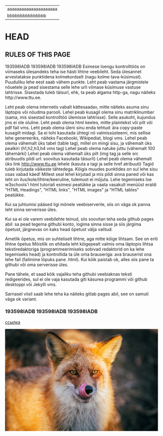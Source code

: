 <html>
  <body>
  <table>
    <tr>
      <td>aaaaaaaaaaaaaaaaaaaaa</td>
    </tr>
    <tr>
      <td>bbbbbbbbbbbbbbb</td>
    </tr>
  </table>
  <h1>  HEAD  </h1>
  
  <h2> RULES OF THIS PAGE </h2>
  <p>
  193598IADB
  193598IADB
  193598IADB
Esimese loengu kontrolltöös on viimaseks ülesandeks teha ise hästi lihtne veebileht. Seda ülesannet arvestatakse punktidena kolmekordselt (nagu kolme tava-küsimust). Puuduliku lehe eest saab vähem punkte. Leht peab vastama järgmistele nõuetele ja pead sisestama selle lehe urli viimase küsimuse vastuse lahtrisse. Sisestada tuleb täisurl, ehk, ta peab algama http-ga, nagu näiteks http://www.ttu.ee.

Leht peab olema internetis vabalt kättesaadav, mitte näiteks asuma sinu läptopis või nõudma parooli.
Lehel peab kusagil olema sinu matriklinumber (sama, mis sisestad kontrolltöö ülemisse lahtrisse). Selle asukoht, kujundus jms ei ole oluline.
Leht peab olema html keeles, mitte plaintekst või pilt või pdf fail vms.
Leht peab olema üleni sinu enda tehtud: ära copy-paste kusagilt midagi.
Sa ei tohi kasutada ühtegi nö valmissüsteemi, mis sellise lehe genereeriks, näiteks Facebooki, Wikipediat, blogi vms.
Lehel peab olema vähemalt üks tabel (table tag), millel on mingi sisu, ja vähemalt üks pealkiri (h1,h2,h3,h4 vms tag)
Lehel peab olema natuke juttu (vähemalt 100 tähemärki)
Lehel peab olema vähemalt üks pilt (img tag ja selle src atribuudis pildi url: soovitus kasutada täisurli)
Lehel peab olema vähemalt üks link http://www.ttu.ee lehele (kasuta a tagi ja selle href atribuuti)
Tagid tuleb kirjutada väikeste tähtedega.
Kõigis muudes punktides on sul lehe sisu osas vabad käed! Millest seal lehel kirjutad ja mis pildi sinna paned või kas leht on ilus/kole/lihtne/keeruline, tulemust ei mõjuta.
Lehe tegemiseks loe w3schools'i html tutoriali esimesi peatükke ja vaata vasakult menüüst eraldi "HTML Headings", "HTML links", "HTML images" ja "HTML tables" peatükke.

Kui sa juhtumisi pääsed ligi mõnele veebiserverile, siis on väga ok panna leht sinna serverisse üles.

Kui sa ei ole varem veebilehte teinud, siis soovitan teha seda github pages abil: sa pead tegema githubi konto, logima sinna sisse ja siis järgima õpetust, järgnevas on kaks head õpetust välja valitud:

Ametlik õpetus, mis on suhteliselt lihtne, aga mitte kõige lihtsam.
See on eriti lihtne õpetus
Mõistlik on ehitada leht kõigepealt valmis oma läptopis lihtsa tekstiredaktoriga (programmeerimiseks sobivad redaktorid on ka lehe tegemiseks head) ja kontrollida ta üle oma brauseriga: ava brauserist ona lehe fail (failinime lõpuks pane .html). Kui kõik paistab ok, alles siis pane ta githubi või oma serverisse üles.

Pane tähele, et saad kõik vajaliku teha githubi veebiaknas teksti redigeerides, sul ei ole vaja kasutada giti käsurea programmi või github desktoppi või Jekylli vms.

Sarnasel viisil saab lehe teha ka näiteks gitlab pages abil, see on samuti väga ok variant.
<h3>
193598IADB
193598IADB
193598IADB
  </h3>
  </p>
  <p><a href="https://www.ttu.ee/tudengile">ссылка</a></p>
  <img src="1683461.jpg" alt="There was a fox">
    </body>
</html>
